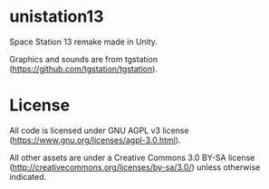 # unistation13
Space Station 13 remake made in Unity.

Graphics and sounds are from tgstation (https://github.com/tgstation/tgstation).

# License
All code is licensed under GNU AGPL v3 license (https://www.gnu.org/licenses/agpl-3.0.html).

All other assets are under a Creative Commons 3.0 BY-SA license
(http://creativecommons.org/licenses/by-sa/3.0/) unless otherwise indicated.